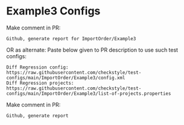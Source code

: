 # Example3 Configs
Make comment in PR:
```
Github, generate report for ImportOrder/Example3
```
OR as alternate:
Paste below given to PR description to use such test configs:
```
Diff Regression config: https://raw.githubusercontent.com/checkstyle/test-configs/main/ImportOrder/Example3/config.xml
Diff Regression projects: https://raw.githubusercontent.com/checkstyle/test-configs/main/ImportOrder/Example3/list-of-projects.properties
```
Make comment in PR:
```
Github, generate report
```
